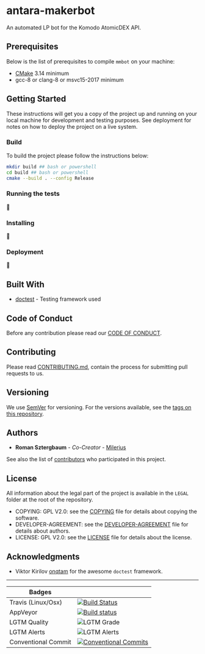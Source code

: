# antara-makerbot

An automated LP bot for the Komodo AtomicDEX API.

## Prerequisites

Below is the list of prerequisites to compile `mmbot` on your machine:

-   [CMake](https://cmake.org/download/) 3.14 minimum
-   gcc-8 or clang-8 or msvc15-2017 minimum

## Getting Started

These instructions will get you a copy of the project up and running on your local machine for development and testing purposes. See deployment for notes on how to deploy the project on a live system.

### Build

To build the project please follow the instructions below:

```bash
mkdir build ## bash or powershell
cd build ## bash or powershell
cmake --build . --config Release
```

### Running the tests

:construction:

### Installing

:construction:

### Deployment

:construction:

## Built With

-   [doctest](https://github.com/onqtam/doctest) - Testing framework used

## Code of Conduct

Before any contribution please read our [CODE OF CONDUCT](./CODE-OF-CONDUCT.md).

## Contributing

Please read [CONTRIBUTING.md](./CONTRIBUTING.md), contain the process for submitting pull requests to us.

## Versioning

We use [SemVer](http://semver.org/) for versioning. For the versions available, see the [tags on this repository](https://github.com/KomodoPlatform/antara-makerbot/tags).

## Authors

-   **Roman Sztergbaum** - _Co-Creator_ - [Milerius](https://github.com/Milerius)

See also the list of [contributors](./CONTRIBUTORS.md) who participated in this project.

## License

All information about the legal part of the project is available in the `LEGAL` folder at the root of the repository.

- COPYING: GPL V2.0: see the [COPYING](LEGAL/COPYING) file for details about copying the software.
- DEVELOPER-AGREEMENT: see the [DEVELOPER-AGREEMENT](LEGAL/DEVELOPER-AGREEMENT) file for details about authors.
- LICENSE: GPL V2.0: see the [LICENSE](LEGAL/LICENSE) file for details about the license.

## Acknowledgments

-  Viktor Kirilov [onqtam](https://github.com/onqtam) for the awesome `doctest` framework.

* * *

| Badges                     |                                                                                                                                                                                                                                                                                                                                                                                                                                                                                                                                                                                                                                                                                                                                                                                                                                                                                                                                                                 |
| -------------------------- | --------------------------------------------------------------------------------------------------------------------------------------------------------------------------------------------------------------------------------------------------------------------------------------------------------------------------------------------------------------------------------------------------------------------------------------------------------------------------------------------------------------------------------------------------------------------------------------------------------------------------------------------------------------------------------------------------------------------------------------------------------------------------------------------------------------------------------------------------------------------------------------------------------------------------------------------------------------- |
| Travis (Linux/Osx)         | [![Build Status](https://travis-ci.com/KomodoPlatform/antara-makerbot.svg?branch=master)](https://travis-ci.com/KomodoPlatform/antara-makerbot)                                                                                                                                                                                                                                                                                                                                                                                                                                                                                                                                                                                                                                                                                                                                                                                                                                             |
| AppVeyor                   | [![Build status](https://ci.appveyor.com/api/projects/status/a7hya5r8s9b3kt7l/branch/master?svg=true)](https://ci.appveyor.com/project/Milerius/antara-makerbot/branch/master)
| LGTM Quality                      | ![LGTM Grade](https://img.shields.io/lgtm/grade/cpp/github/KomodoPlatform/antara-makerbot) |
| LGTM Alerts                      | ![LGTM Alerts](https://img.shields.io/lgtm/alerts/github/KomodoPlatform/antara-makerbot) |
| Conventional Commit        | [![Conventional Commits](https://img.shields.io/badge/Conventional%20Commits-1.0.0-yellow.svg)](https://conventionalcommits.org) |